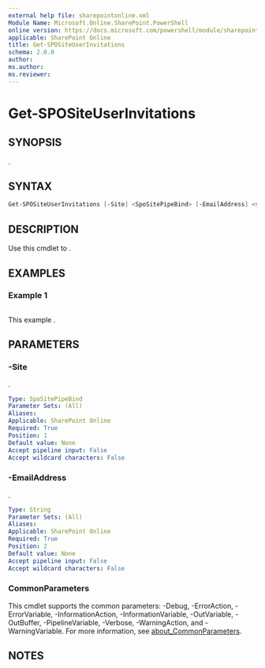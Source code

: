 ```yaml
---
external help file: sharepointonline.xml
Module Name: Microsoft.Online.SharePoint.PowerShell
online version: https://docs.microsoft.com/powershell/module/sharepoint-online/get-spositeuserinvitations
applicable: SharePoint Online
title: Get-SPOSiteUserInvitations
schema: 2.0.0
author:
ms.author:
ms.reviewer:
---
```


# Get-SPOSiteUserInvitations

## SYNOPSIS

.

## SYNTAX

```powershell
Get-SPOSiteUserInvitations [-Site] <SpoSitePipeBind> [-EmailAddress] <string> [<CommonParameters>]
```

## DESCRIPTION
Use this cmdlet to .

## EXAMPLES

### Example 1

```powershell

```

This example .

## PARAMETERS

### -Site

.

```yaml
Type: SpoSitePipeBind
Parameter Sets: (All)
Aliases:
Applicable: SharePoint Online
Required: True
Position: 1
Default value: None
Accept pipeline input: False
Accept wildcard characters: False
```

### -EmailAddress

.

```yaml
Type: String
Parameter Sets: (All)
Aliases:
Applicable: SharePoint Online
Required: True
Position: 2
Default value: None
Accept pipeline input: False
Accept wildcard characters: False
```

### CommonParameters

This cmdlet supports the common parameters: -Debug, -ErrorAction, -ErrorVariable, -InformationAction, -InformationVariable, -OutVariable, -OutBuffer, -PipelineVariable, -Verbose, -WarningAction, and -WarningVariable. For more information, see [about_CommonParameters](https://go.microsoft.com/fwlink/p/?LinkID=113216).

## NOTES
